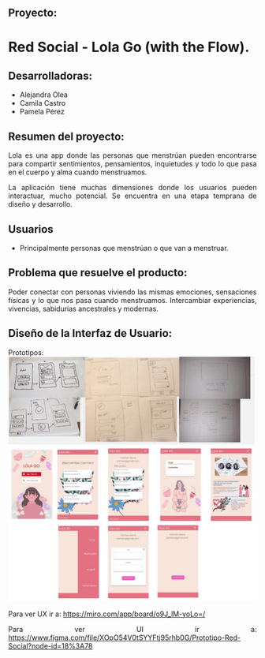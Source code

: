 <div style="text-align: justify">

## Proyecto:
# Red Social - Lola Go (with the Flow).

## Desarrolladoras:
* Alejandra Olea
* Camila Castro
* Pamela Pérez

## Resumen del proyecto:

 Lola es una app donde las personas que menstrúan pueden encontrarse para compartir sentimientos, pensamientos, inquietudes y todo lo que pasa en el cuerpo y alma cuando menstruamos. 

La aplicación tiene muchas dimensiones donde los usuarios pueden interactuar, mucho potencial. Se encuentra en una etapa temprana de diseño y desarrollo.



## Usuarios 

* Principalmente personas que menstrúan o que van a menstruar.

## Problema que resuelve el producto:

Poder conectar con personas viviendo las mismas emociones, sensaciones físicas y lo que nos pasa cuando menstruamos. Intercambiar experiencias, vivencias, sabidurias ancestrales y modernas.  

## Diseño de la Interfaz de Usuario:

Prototipos:
<img src="src/images/low-fi.jpeg" alt="paper-image" width="500"/>
<img src="src/images/hi-fi2.jpeg" alt="paper-image" width="500"/>

Para ver UX ir a:
https://miro.com/app/board/o9J_lM-yoLo=/

Para ver UI ir a: 
https://www.figma.com/file/XOpO54V0tSYYFtj95rhb0G/Prototipo-Red-Social?node-id=18%3A78

</div>















